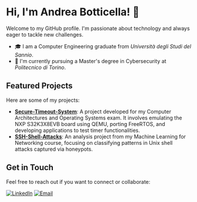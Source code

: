 # Hi, I'm Andrea Botticella! 👋

Welcome to my GitHub profile. I'm passionate about technology and always eager to tackle new challenges.

- 🎓 I am a Computer Engineering graduate from *Università degli Studi del Sannio*.
- 🔐 I'm currently pursuing a Master's degree in Cybersecurity at *Politecnico di Torino*.

<!--
## Technologies & Skills

- **Programming Languages:**
- **Tools & Frameworks:** 
- **Interests:**
-->

## Featured Projects

Here are some of my projects:
- [**Secure-Timeout-System**](https://github.com/Botti01/Secure-Timeout-System-NXPS32K3X8EVB): A project developed for my Computer Architectures and Operating Systems exam. It involves emulating the NXP S32K3X8EVB board using QEMU, porting FreeRTOS, and developing applications to test timer functionalities.
- [**SSH-Shell-Attacks**](https://github.com/Botti01/SSH-Shell-Attacks): An analysis project from my Machine Learning for Networking course, focusing on classifying patterns in Unix shell attacks captured via honeypots.

## Get in Touch

Feel free to reach out if you want to connect or collaborate:

[![LinkedIn](https://img.shields.io/badge/LinkedIn-Connect-blue?style=for-the-badge&logo=linkedin)](https://www.linkedin.com/in/andrea-botticella/)     [![Email](https://img.shields.io/badge/Email-Contact-red?style=for-the-badge&logo=gmail)](mailto:abotticella01@gmail.com)
